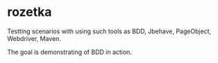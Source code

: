 rozetka
=======
Testting scenarios with using such tools as
BDD,
Jbehave,
PageObject,
Webdriver,
Maven.

The goal is demonstrating of BDD in action.
